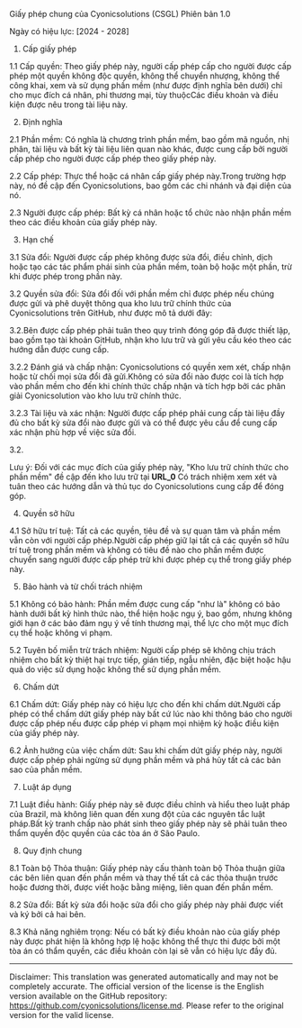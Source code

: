 Giấy phép chung của Cyonicsolutions (CSGL)
Phiên bản 1.0

Ngày có hiệu lực: [2024 - 2028]

1. Cấp giấy phép

1.1 Cấp quyền: Theo giấy phép này, người cấp phép cấp cho người được cấp phép một quyền không độc quyền, không thể chuyển nhượng, không thể công khai, xem và sử dụng phần mềm (như được định nghĩa bên dưới) chỉ cho mục đích cá nhân, phi thương mại, tùy thuộcCác điều khoản và điều kiện được nêu trong tài liệu này.

2. Định nghĩa

2.1 Phần mềm: Có nghĩa là chương trình phần mềm, bao gồm mã nguồn, nhị phân, tài liệu và bất kỳ tài liệu liên quan nào khác, được cung cấp bởi người cấp phép cho người được cấp phép theo giấy phép này.

2.2 Cấp phép: Thực thể hoặc cá nhân cấp giấy phép này.Trong trường hợp này, nó đề cập đến Cyonicsolutions, bao gồm các chi nhánh và đại diện của nó.

2.3 Người được cấp phép: Bất kỳ cá nhân hoặc tổ chức nào nhận phần mềm theo các điều khoản của giấy phép này.

3. Hạn chế

3.1 Sửa đổi: Người được cấp phép không được sửa đổi, điều chỉnh, dịch hoặc tạo các tác phẩm phái sinh của phần mềm, toàn bộ hoặc một phần, trừ khi được phép trong phần này.

3.2 Quyền sửa đổi: Sửa đổi đối với phần mềm chỉ được phép nếu chúng được gửi và phê duyệt thông qua kho lưu trữ chính thức của Cyonicsolutions trên GitHub, như được mô tả dưới đây:

3.2.Bên được cấp phép phải tuân theo quy trình đóng góp đã được thiết lập, bao gồm tạo tài khoản GitHub, nhận kho lưu trữ và gửi yêu cầu kéo theo các hướng dẫn được cung cấp.

3.2.2 Đánh giá và chấp nhận: Cyonicsolutions có quyền xem xét, chấp nhận hoặc từ chối mọi sửa đổi đã gửi.Không có sửa đổi nào được coi là tích hợp vào phần mềm cho đến khi chính thức chấp nhận và tích hợp bởi các phân giải Cyonicsolution vào kho lưu trữ chính thức.

3.2.3 Tài liệu và xác nhận: Người được cấp phép phải cung cấp tài liệu đầy đủ cho bất kỳ sửa đổi nào được gửi và có thể được yêu cầu để cung cấp xác nhận phù hợp về việc sửa đổi.

3.2.

Lưu ý: Đối với các mục đích của giấy phép này, "Kho lưu trữ chính thức cho phần mềm" đề cập đến kho lưu trữ tại __URL_0__ Có trách nhiệm xem xét và tuân theo các hướng dẫn và thủ tục do Cyonicsolutions cung cấp để đóng góp.

4. Quyền sở hữu

4.1 Sở hữu trí tuệ: Tất cả các quyền, tiêu đề và sự quan tâm và phần mềm vẫn còn với người cấp phép.Người cấp phép giữ lại tất cả các quyền sở hữu trí tuệ trong phần mềm và không có tiêu đề nào cho phần mềm được chuyển sang người được cấp phép trừ khi được phép cụ thể trong giấy phép này.

5. Bảo hành và từ chối trách nhiệm

5.1 Không có bảo hành: Phần mềm được cung cấp "như là" không có bảo hành dưới bất kỳ hình thức nào, thể hiện hoặc ngụ ý, bao gồm, nhưng không giới hạn ở các bảo đảm ngụ ý về tính thương mại, thể lực cho một mục đích cụ thể hoặc không vi phạm.

5.2 Tuyên bố miễn trừ trách nhiệm: Người cấp phép sẽ không chịu trách nhiệm cho bất kỳ thiệt hại trực tiếp, gián tiếp, ngẫu nhiên, đặc biệt hoặc hậu quả do việc sử dụng hoặc không thể sử dụng phần mềm.

6. Chấm dứt

6.1 Chấm dứt: Giấy phép này có hiệu lực cho đến khi chấm dứt.Người cấp phép có thể chấm dứt giấy phép này bất cứ lúc nào khi thông báo cho người được cấp phép nếu được cấp phép vi phạm mọi nhiệm kỳ hoặc điều kiện của giấy phép này.

6.2 Ảnh hưởng của việc chấm dứt: Sau khi chấm dứt giấy phép này, người được cấp phép phải ngừng sử dụng phần mềm và phá hủy tất cả các bản sao của phần mềm.

7. Luật áp dụng

7.1 Luật điều hành: Giấy phép này sẽ được điều chỉnh và hiểu theo luật pháp của Brazil, mà không liên quan đến xung đột của các nguyên tắc luật pháp.Bất kỳ tranh chấp nào phát sinh theo giấy phép này sẽ phải tuân theo thẩm quyền độc quyền của các tòa án ở São Paulo.

8. Quy định chung

8.1 Toàn bộ Thỏa thuận: Giấy phép này cấu thành toàn bộ Thỏa thuận giữa các bên liên quan đến phần mềm và thay thế tất cả các thỏa thuận trước hoặc đương thời, được viết hoặc bằng miệng, liên quan đến phần mềm.

8.2 Sửa đổi: Bất kỳ sửa đổi hoặc sửa đổi cho giấy phép này phải được viết và ký bởi cả hai bên.

8.3 Khả năng nghiêm trọng: Nếu có bất kỳ điều khoản nào của giấy phép này được phát hiện là không hợp lệ hoặc không thể thực thi được bởi một tòa án có thẩm quyền, các điều khoản còn lại sẽ vẫn có hiệu lực đầy đủ.

---
Disclaimer: This translation was generated automatically and may not be completely accurate. The official version of the license is the English version available on the GitHub repository: https://github.com/cyonicsolutions/license.md. Please refer to the original version for the valid license.